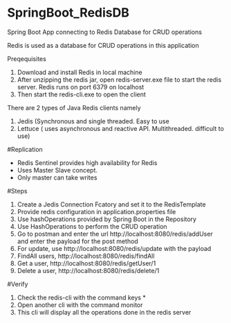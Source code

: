 # SpringBoot_RedisDB
Spring Boot App connecting to Redis Database for CRUD operations

Redis is used as a database for CRUD operations in this application

Preqequisites

1. Download and install Redis in local machine
2. After unzipping the redis jar, open redis-server.exe file to start the redis server. Redis runs on port 6379 on localhost
3. Then start the redis-cli.exe to open the client

There are 2 types of Java Redis clients namely

1. Jedis (Synchronous and single threaded. Easy to use
2. Lettuce ( uses asynchronous and reactive API. Multithreaded. difficult to use)

#Replication

- Redis Sentinel provides high availability for Redis
- Uses Master Slave concept.
- Only master can take writes

#Steps

1. Create a Jedis Connection Fcatory and set it to the RedisTemplate
2. Provide redis configuration in application.properties file
3. Use hashOperations provided by Spring Boot in the Repository
4. Use HashOperations to perform the CRUD operation
5. Go to postman and enter the url http://localhost:8080/redis/addUser and enter the payload for the post method
6. For update, use http://localhost:8080/redis/update with the payload
7. FindAll users, http://localhost:8080/redis/findAll
8. Get a user, http://localhost:8080/redis/getUser/1
9. Delete a user, http://localhost:8080/redis/delete/1

#Verify
1. Check the redis-cli with the command keys *
2. Open another cli with the command monitor
3. This cli will display all the operations done in the redis server

